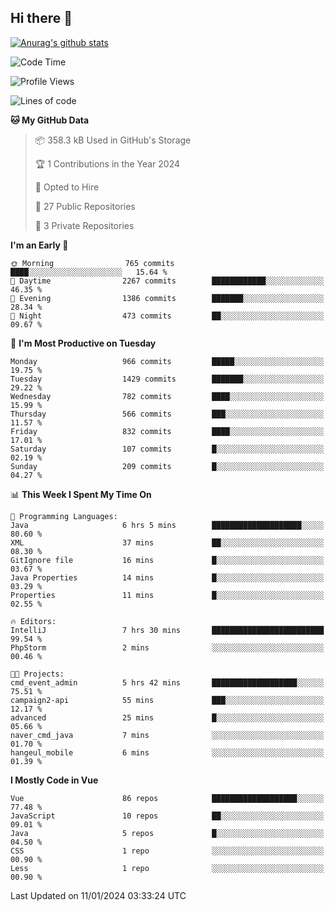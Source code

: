 ## Hi there 👋

[![Anurag's github stats](https://github-readme-stats.vercel.app/api?username=Songwonseok)](https://github.com/anuraghazra/github-readme-stats)



<!--START_SECTION:waka-->
![Code Time](http://img.shields.io/badge/Code%20Time-2%2C634%20hrs%2041%20mins-blue)

![Profile Views](http://img.shields.io/badge/Profile%20Views-2-blue)

![Lines of code](https://img.shields.io/badge/From%20Hello%20World%20I%27ve%20Written-34.8%20million%20lines%20of%20code-blue)

**🐱 My GitHub Data** 

> 📦 358.3 kB Used in GitHub's Storage 
 > 
> 🏆 1 Contributions in the Year 2024
 > 
> 💼 Opted to Hire
 > 
> 📜 27 Public Repositories 
 > 
> 🔑 3 Private Repositories 
 > 
**I'm an Early 🐤** 

```text
🌞 Morning                765 commits         ████░░░░░░░░░░░░░░░░░░░░░   15.64 % 
🌆 Daytime                2267 commits        ████████████░░░░░░░░░░░░░   46.35 % 
🌃 Evening                1386 commits        ███████░░░░░░░░░░░░░░░░░░   28.34 % 
🌙 Night                  473 commits         ██░░░░░░░░░░░░░░░░░░░░░░░   09.67 % 
```
📅 **I'm Most Productive on Tuesday** 

```text
Monday                   966 commits         █████░░░░░░░░░░░░░░░░░░░░   19.75 % 
Tuesday                  1429 commits        ███████░░░░░░░░░░░░░░░░░░   29.22 % 
Wednesday                782 commits         ████░░░░░░░░░░░░░░░░░░░░░   15.99 % 
Thursday                 566 commits         ███░░░░░░░░░░░░░░░░░░░░░░   11.57 % 
Friday                   832 commits         ████░░░░░░░░░░░░░░░░░░░░░   17.01 % 
Saturday                 107 commits         █░░░░░░░░░░░░░░░░░░░░░░░░   02.19 % 
Sunday                   209 commits         █░░░░░░░░░░░░░░░░░░░░░░░░   04.27 % 
```


📊 **This Week I Spent My Time On** 

```text
💬 Programming Languages: 
Java                     6 hrs 5 mins        ████████████████████░░░░░   80.60 % 
XML                      37 mins             ██░░░░░░░░░░░░░░░░░░░░░░░   08.30 % 
GitIgnore file           16 mins             █░░░░░░░░░░░░░░░░░░░░░░░░   03.67 % 
Java Properties          14 mins             █░░░░░░░░░░░░░░░░░░░░░░░░   03.29 % 
Properties               11 mins             █░░░░░░░░░░░░░░░░░░░░░░░░   02.55 % 

🔥 Editors: 
IntelliJ                 7 hrs 30 mins       █████████████████████████   99.54 % 
PhpStorm                 2 mins              ░░░░░░░░░░░░░░░░░░░░░░░░░   00.46 % 

🐱‍💻 Projects: 
cmd_event_admin          5 hrs 42 mins       ███████████████████░░░░░░   75.51 % 
campaign2-api            55 mins             ███░░░░░░░░░░░░░░░░░░░░░░   12.17 % 
advanced                 25 mins             █░░░░░░░░░░░░░░░░░░░░░░░░   05.66 % 
naver_cmd_java           7 mins              ░░░░░░░░░░░░░░░░░░░░░░░░░   01.70 % 
hangeul_mobile           6 mins              ░░░░░░░░░░░░░░░░░░░░░░░░░   01.39 % 
```

**I Mostly Code in Vue** 

```text
Vue                      86 repos            ███████████████████░░░░░░   77.48 % 
JavaScript               10 repos            ██░░░░░░░░░░░░░░░░░░░░░░░   09.01 % 
Java                     5 repos             █░░░░░░░░░░░░░░░░░░░░░░░░   04.50 % 
CSS                      1 repo              ░░░░░░░░░░░░░░░░░░░░░░░░░   00.90 % 
Less                     1 repo              ░░░░░░░░░░░░░░░░░░░░░░░░░   00.90 % 
```




 Last Updated on 11/01/2024 03:33:24 UTC
<!--END_SECTION:waka-->
